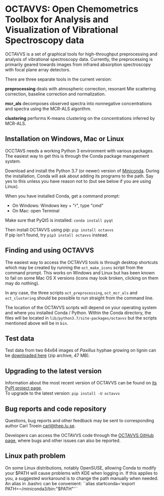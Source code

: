 # OCTAVVS: Open Chemometrics Toolbox for Analysis and Visualization of Vibrational Spectroscopy data

OCTAVVS is a set of graphical tools for high-throughput preprocessing and
analysis of vibrational spectroscopy data. Currently, the preprocessing is
primarily geared towards images from infrared absorption spectroscopy with
focal plane array detectors.

There are three separate tools in the current version:

**preprocessing** deals with atmospheric correction, resonant Mie scattering
correction, baseline correction and normalization.

**mcr_als** decomposes observed spectra into nonnegative concentrations and
spectra using the MCR-ALS algorithm.

**clustering** performs K-means clustering on the concentrations inferred by
MCR-ALS.

## Installation on Windows, Mac or Linux

OCCTAVS needs a working Python 3 environment with various packages. The
easiest way to get this is through the Conda package management system.

Download and install the Python 3.7 (or newer) version of
[Miniconda](https://docs.conda.io/en/latest/miniconda.html). During the
installation, Conda will ask about adding its programs to the path. Say yes
to this unless you have reason not to (but see below if you are using Linux).

When you have installed Conda, get a command prompt:

* On Windows: Windows key + "r", type "cmd"
* On Mac: open Terminal

Make sure that PyQt5 is installed: ``conda install pyqt``  

Then install OCTAVVS using pip: ``pip install octavvs``  
If pip isn't found, try ``pip3 install octavvs`` instead.

## Finding and using OCTAVVS

The easiest way to access the OCTAVVS tools is through desktop shortcuts
which may be created by running the ``oct_make_icons`` script from the command prompt.
This works on Windows and Linux but has been known to fail on some Mac OS X versions
(icons may look broken, clicking on them may do nothing).

In any case, the three scripts ``oct_preprocessing``, ``oct_mcr_als`` and ``oct_clustering``
should be possible to run straight from the command line.

The location of the OCTAVVS scripts will depend on your operating system and
where you installed Conda / Python. Within the Conda directory, the files will be located in
``lib/python3.7/site-packages/octavvs`` but the scripts mentioned above will be in ``bin``.

## Test data

Test data from two 64x64 images of _Paxillus_ hyphae growing on lignin can be
[downloaded here](http://cbbp.thep.lu.se/~carl/octavvs/octavvs_test_data.zip) (zip archive, 47 MB).

## Upgrading to the latest version

Information about the most recent version of OCTAVVS can be found on
[its PyPI project page](https://pypi.org/project/octavvs/).  
To upgrade to the latest version: ``pip install -U octavvs``

## Bug reports and code repository

Questions, bug reports and other feedback may be sent to corresponding author Carl Troein <carl@thep.lu.se>.

Developers can access the OCTAVVS code through the [OCTAVVS GitHub
page](https://github.com/ctroein/octavvs), where bugs and other issues can
also be reported.


## Linux path problem

On some Linux distributions, notably OpenSUSE, allowing Conda to modify your
$PATH will cause problems with KDE when logging in. If this applies to you,
a suggested workaround is to change the path manually when needed. An alias
in .bashrc can be convenient:
``alias startconda='export PATH=~/miniconda3/bin:"$PATH"'``

